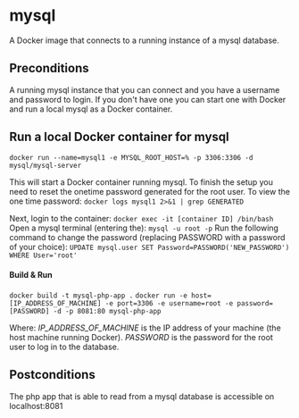 
# mysql
A Docker image that connects to a running instance of a mysql database.
## Preconditions
A running mysql instance that you can connect and you have a username and password to login. If you don't have one you can start one with Docker and run a local mysql as a Docker container.

## Run a local Docker container for mysql
```docker run --name=mysql1 -e MYSQL_ROOT_HOST=% -p 3306:3306 -d mysql/mysql-server```

This will start a Docker container running mysql. To finish the setup you need to reset the onetime password generated for the root user. 
To view the one time password: 
```docker logs mysql1 2>&1 | grep GENERATED```

Next, login to the container:
```docker exec -it [container ID] /bin/bash```
Open a mysql terminal (entering the):
```mysql -u root -p```
Run the following command to change the password (replacing PASSWORD with a password of your choice):
```UPDATE mysql.user SET Password=PASSWORD('NEW_PASSWORD') WHERE User='root'```

#### Build & Run
```docker build -t mysql-php-app .```
```docker run -e host=[IP_ADDRESS_OF_MACHINE] -e port=3306 -e username=root -e password=[PASSWORD] -d -p 8081:80 mysql-php-app```

Where:
*IP_ADDRESS_OF_MACHINE* is the IP address of your machine (the host machine running Docker).
*PASSWORD* is the password for the root user to log in to the database.

## Postconditions
The php app that is able to read from a mysql database is accessible on localhost:8081